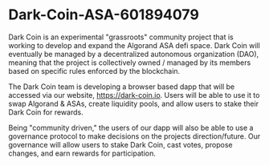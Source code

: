 # Dark-Coin-ASA-601894079
Dark Coin is an experimental "grassroots" community project that is working to develop and expand the Algorand ASA defi space. Dark Coin will eventually be managed by a decentralized autonomous organization (DAO), meaning that the project is collectively owned / managed by its members based on specific rules enforced by the blockchain.


The Dark Coin team is developing a browser based dapp that will be accessed via our website, https://dark-coin.io. Users will be able to use it to swap Algorand & ASAs, create liquidity pools, and allow users to stake their Dark Coin for rewards.


Being "community driven," the users of our dapp will also be able to use a governance protocol to make decisions on the projects direction/future. Our governance will allow users to stake Dark Coin, cast votes, propose changes, and earn rewards for participation.
